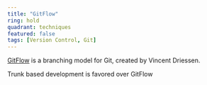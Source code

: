 ```yaml
---
title: "GitFlow"
ring: hold
quadrant: techniques
featured: false
tags: [Version Control, Git]
---
```


[GitFlow](https://www.atlassian.com/git/tutorials/comparing-workflows/gitflow-workflow) is a branching model for Git, created by Vincent Driessen.

Trunk based development is favored over GitFlow
